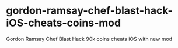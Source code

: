 # gordon-ramsay-chef-blast-hack-iOS-cheats-coins-mod
Gordon Ramsay Chef Blast Hack 90k coins cheats iOS with new mod
